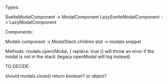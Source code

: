 Types:

SvelteModalComponent -> ModalComponent
LazySvelteModalComponent -> LazyModalComponent

Components:

Modals component -> ModalStack
children slot -> modals snippet

Methods:
modals.open(Modal, { replace: true }) will throw an error if the modal is not in the stack (legacy openModal will log instead)

TO DECIDE:

should modals.close() return boolean? or object?
